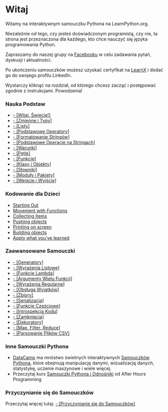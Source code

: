 # Witaj

Witamy na interaktywnym samouczku Pythona na LearnPython.org.

Niezależnie od tego, czy jesteś doświadczonym programistą, czy nie, ta strona jest przeznaczona dla każdego, kto chce nauczyć się języka programowania Python.<br>

Zapraszamy do naszej grupy na <a href="http://www.facebook.com/groups/180708015327157/">Facebooku</a> w celu zadawania pytań, dyskusji i aktualności.

Po ukończeniu samouczków możesz uzyskać certyfikat na [LearnX](https://www.learnx.org) i dodać go do swojego profilu LinkedIn.

Wystarczy kliknąć na rozdział, od którego chcesz zacząć i postępować zgodnie z instrukcjami. Powodzenia!<br>

### Nauka Podstaw

- [- [Witaj, Świecie!]](Hello%2C%20World%21)
- [- [Zmienne i Typy]](Variables%20and%20Types)
- [- [Listy]](Lists)
- [- [Podstawowe Operatory]](Basic%20Operators)
- [- [Formatowanie Stringów]](String%20Formatting)
- [- [Podstawowe Operacje na Stringach]](Basic%20String%20Operations)
- [- [Warunki]](Conditions)
- [- [Pętle]](Loops)
- [- [Funkcje]](Functions)
- [- [Klasy i Obiekty]](Classes%20and%20Objects)
- [- [Słowniki]](Dictionaries)
- [- [Moduły i Pakiety]](Modules%20and%20Packages)
- [- [Wejście i Wyjście]](Input%20and%20Output)

### Kodowanie dla Dzieci

- [Starting Out](https://codingforkids.io/play/python/intro-level1)
- [Movement with Functions](https://codingforkids.io/play/python/intro-level2)
- [Collecting items](https://codingforkids.io/play/python/intro-level3)
- [Pushing objects](https://codingforkids.io/play/python/intro-level4)
- [Printing on screen](https://codingforkids.io/play/python/intro-level5)
- [Building objects](https://codingforkids.io/play/python/intro-level6)
- [Apply what you've learned](https://codingforkids.io/play/python/intro-level7)

### Zaawansowane Samouczki

- [- [Generatory]](Generators)
- [- [Wyrażenia Listowe]](List%20Comprehensions)
- [- [Funkcje Lambda]](Lambda%20functions)
- [- [Argumenty Wielu Funkcji]](Multiple%20Function%20Arguments)
- [- [Wyrażenia Regularne]](Regular%20Expressions)
- [- [Obsługa Wyjątków]](Exception%20Handling)
- [- [Zbiory]](Sets)
- [- [Serializacja]](Serialization)
- [- [Funkcje Częściowe]](Partial%20functions)
- [- [Introspekcja Kodu]](Code%20Introspection)
- [- [Zamknięcia]](Closures)
- [- [Dekoratory]](Decorators)
- [- [Map, Filter, Reduce]](Map%2C%20Filter%2C%20Reduce)
- [- [Parsowanie Plików CSV]](Parsing%20CSV%20Files)

### Inne Samouczki Pythona

- [DataCamp](https://datacamp.pxf.io/c/67577/1012793/13294?sharedId=learnpython.org) ma mnóstwo świetnych interaktywnych [Samouczków Pythona](https://datacamp.pxf.io/c/67577/1012793/13294?sharedId=learnpython.org), które obejmują manipulację danymi, wizualizację danych, statystykę, uczenie maszynowe i wiele więcej.
- Przeczytaj kurs [Samouczki Pythona i Odnośniki](http://www.afterhoursprogramming.com/index.php?article=181) od After Hours Programming

### Przyczynianie się do Samouczków

Przeczytaj więcej tutaj: [- [Przyczynianie się do Samouczków]](Contributing%20Tutorials)